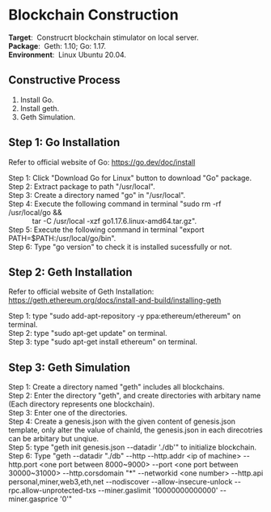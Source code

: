 # **Blockchain Construction**
**Target**:&nbsp; Construcrt blockchain stimulator on local server.  
**Package**:&nbsp; Geth: 1.10; Go: 1.17.  
**Environment**:&nbsp; Linux Ubuntu 20.04.
## **Constructive Process**
1. Install Go.  
2. Install geth.
3. Geth Simulation.
## **Step 1: Go Installation**
Refer to official website of Go: https://go.dev/doc/install  
  
Step 1: Click "Download Go for Linux" button to download "Go" package.      
Step 2: Extract package to path "/usr/local".    
Step 3: Create a directory named "go" in "/usr/local".    
Step 4: Execute the following command in terminal "sudo rm -rf /usr/local/go &&  
&emsp; &emsp; &ensp; tar -C /usr/local -xzf go1.17.6.linux-amd64.tar.gz".  
Step 5: Execute the following command in terminal "export PATH=$PATH:/usr/local/go/bin".    
Step 6: Type "go version" to check it is installed sucessfully or not.     

## **Step 2: Geth Installation**
Refer to official website of Geth Installation: https://geth.ethereum.org/docs/install-and-build/installing-geth 
  
Step 1: type "sudo add-apt-repository -y ppa:ethereum/ethereum" on terminal.  
Step 2: type "sudo apt-get update" on terminal.  
Step 3: type "sudo apt-get install ethereum" on terminal.

## **Step 3: Geth Simulation**
Step 1: Create a directory named "geth" includes all blockchains.  
Step 2: Enter the directory "geth", and create directories with arbitary name (Each directory represents one blockchain).  
Step 3: Enter one of the directories.  
Step 4: Create a genesis.json with the given content of genesis.json template, only alter the value of chainId, the genesis.json in each  direcotries can be arbitary but unqiue.  
Step 5: type "geth init genesis.json --datadir './db'" to initialize blockchain.  
Step 6: Type "geth --datadir "./db" --http --http.addr &lt;ip of machine&gt; --http.port &lt;one port between 8000~9000&gt; --port &lt;one port between 30000~31000&gt; --http.corsdomain "*" --networkid &lt;one number&gt; --http.api personal,miner,web3,eth,net --nodiscover --allow-insecure-unlock --rpc.allow-unprotected-txs --miner.gaslimit '10000000000000' --miner.gasprice '0'"  
